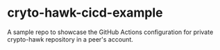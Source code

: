 # cryto-hawk-cicd-example
A sample repo to showcase the GitHub Actions configuration for private crypto-hawk repository in a peer's account. 

